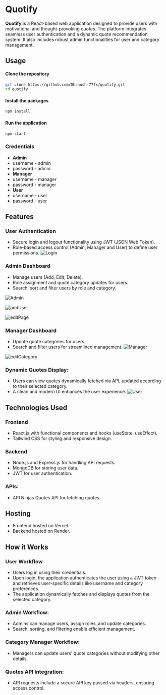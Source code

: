 
# Quotify


**Quotify** is a React-based web application designed to provide users with motivational and thought-provoking quotes. The platform integrates seamless user authentication and a dynamic quote recommendation system. It also includes robust admin functionalities for user and category management.

## Usage
#### Clone the repository
```bash
git clone https://github.com/Dhanush-777x/quotify.git
cd quotify
```
#### Install the packages
```bash
npm install
```
#### Run the application
```bash
npm start
```

### Credentials
- **Admin**
 - username - admin
 - password - admin
- **Manager**
 - username - manager
 - password - manager
- **User**
 - username - user
 - password - user

## Features

### User Authentication
- Secure login and logout functionality using JWT (JSON Web Token). 
- Role-based access control (Admin, Manager and User) to define user permissions.
![Login](/assets/login.png)

### Admin Dashboard
- Manage users (Add, Edit, Delete).
- Role assignment and quote category updates for users.
- Search, sort and filter users by role and category.

![Admin](/assets/admin-dashboard.png)

![addUser](/assets/add-user.png)

![editPage](/assets/edit-user.png)

### Manager Dashboard
- Update quote categories for users.
- Search and filter users for streamlined management.
![Manager](/assets/manager-dashboard.png)

![editCategory](/assets/edit-category.png)

### Dynamic Quotes Display:
- Users can view quotes dynamically fetched via API, updated according to their selected category.
- A clean and modern UI enhances the user experience.
![User](/assets/user-page.png)

## Technologies Used

### Frontend
- React.js with functional components and hooks (useState, useEffect).
- Tailwind CSS for styling and responsive design.

### Backend
- Node.js and Express.js for handling API requests.
- MongoDB for storing user data.
- JWT for user authentication.

### APIs:
- API Ninjas Quotes API for fetching quotes.

## Hosting
- Frontend hosted on Vercel.
- Backend hosted on Render.

## How it Works

### User Workflow
- Users log in using their credentials.
- Upon login, the application authenticates the user using a JWT token and retrieves user-specific details like username and category preferences.
- The application dynamically fetches and displays quotes from the selected category.

### Admin Workflow:
- Admins can manage users, assign roles, and update categories.
- Search, sorting, and filtering enable efficient management.

### Category Manager Workflow:
- Managers can update users' quote categories without modifying other details.

### Quotes API Integration:
- API requests include a secure API key passed via headers, ensuring access control.















 
 

